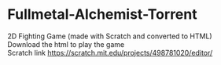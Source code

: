 # Fullmetal-Alchemist-Torrent
2D Fighting Game (made with Scratch and converted to HTML) <br />
Download the html to play the game <br />
Scratch link https://scratch.mit.edu/projects/498781020/editor/
